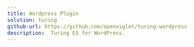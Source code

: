 ```yaml
---
title: Wordpress Plugin
solution: turing
github-url: https://github.com/openviglet/turing-wordpress
description:  Turing ES for WordPress.
---
```

